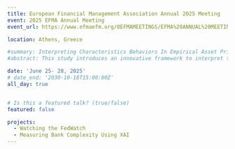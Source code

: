 ```yaml
---
title: European Financial Management Association Annual 2025 Meeting
event: 2025 EFMA Annual Meeting
event_url: https://www.efmaefm.org/0EFMAMEETINGS/EFMA%20ANNUAL%20MEETINGS/2025-Greece/2025%20meetings.php

location: Athens, Greece

#summary: Interpreting Characteristics Behaviors In Empirical Asset Pricing
#abstract: This study introduces an innovative framework to interpret the behaviors of firm characteristics in predicting expected returns through machine learning models, directly addressing the challenges of transparency and interpretability. Our approach utilizes the Local Interpretable Model-Agnostic Explanations (LIME) to evaluate firm characteristics based on their statistical significance and behaviors—linearity, independence, insignificance, and interaction—offering a novel perspective on their predictive roles. Empirical findings demonstrate a complex interplay among these behaviors, with interaction effects playing a pivotal role, thus challenging the traditional emphasis on linear and independent influences in asset pricing models. Our research provides new insights into the mechanisms of machine learning predictions in asset pricing, paving the way for further exploration into the economic rationale behind data-driven findings and enhancing understanding of complex asset pricing dynamics.

date: 'June 25- 28, 2025'
# date_end: '2030-10-18T15:00:00Z'
all_day: true


# Is this a featured talk? (true/false)
featured: false

projects:
  - Watching the FedWatch 
  - Measuring Bank Complexity Using XAI 
---
```


